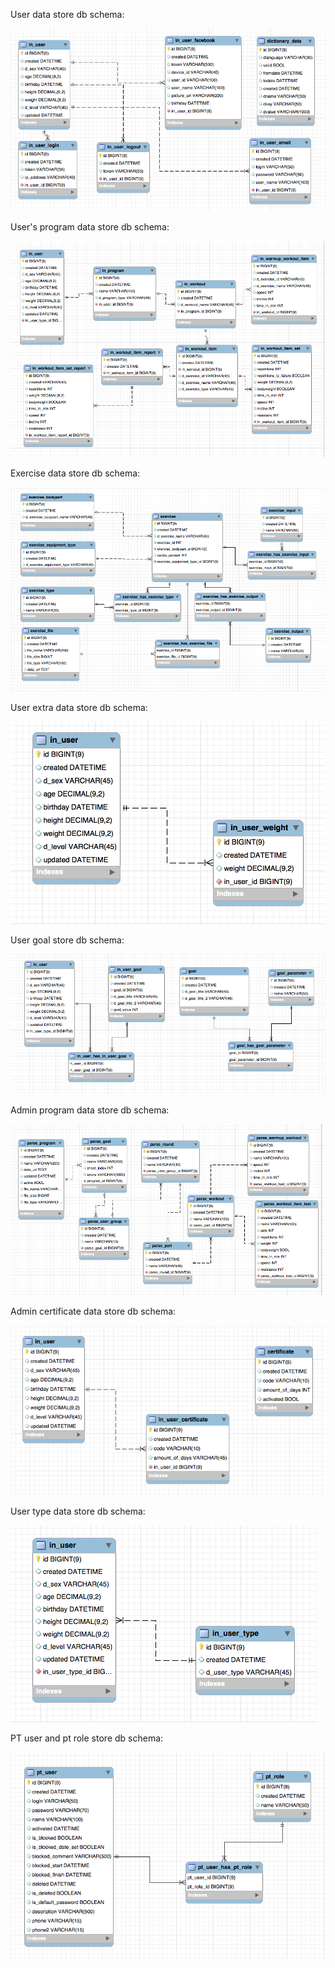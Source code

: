 User data store db schema:

![pt schema](pt-schema-login-v3.png)

User's program data store db schema:

![pt schema](pt-schema-program-v7.png)

Exercise data store db schema:

![pt schema](pt-schema-exercise-v6.png)

User extra data store db schema:

![pt schema](pt-schema-user-data-v1.png)

User goal store db schema:

![pt schema](pt-schema-user-goal-v3.png)

Admin program data store db schema:

![pt schema](pt-schema-program-data-v4.png)

Admin certificate data store db schema:

![pt schema](pt-schema-certificate-v1.png)

User type data store db schema:

![pt schema](pt-schema-user-type-v1.png)

PT user and pt role store db schema:

![pt schema](pt-schema-user-and-role-v2.png)

